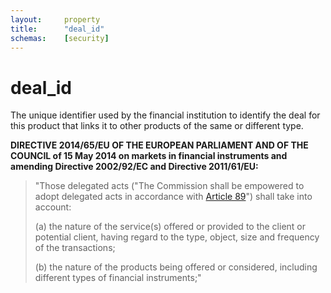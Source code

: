 ```yaml
---
layout:		property
title:		"deal_id"
schemas:	[security]
---
```


# deal_id
The unique identifier used by the financial institution to identify the deal for this product that links it to other products of the same or different type.

**DIRECTIVE 2014/65/EU OF THE EUROPEAN PARLIAMENT AND OF THE COUNCIL of 15 May 2014 on markets in financial instruments and amending Directive 2002/92/EC and Directive 2011/61/EU:**

> "Those delegated acts ("The Commission shall be empowered to adopt delegated acts in accordance with [Article 89][art]") shall take into account:
>
> (a) the nature of the service(s) offered or provided to the client or potential client, having regard to the type, object, size and frequency of the transactions;
>
> (b) the nature of the products being offered or considered, including different types of financial instruments;"

[art]: http://eur-lex.europa.eu/legal-content/EN/TXT/?uri=uriserv%3AOJ.L_.2014.173.01.0349.01.ENG
